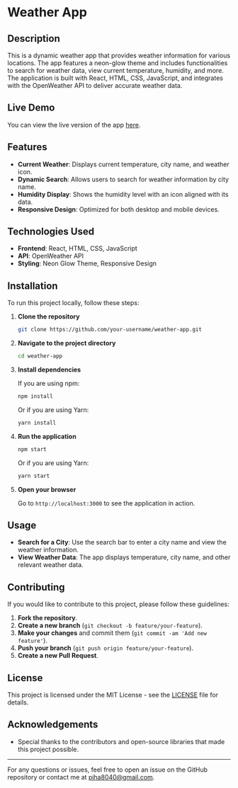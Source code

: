 # Weather App

## Description

This is a dynamic weather app that provides weather information for various locations. The app features a neon-glow theme and includes functionalities to search for weather data, view current temperature, humidity, and more. The application is built with React, HTML, CSS, JavaScript, and integrates with the OpenWeather API to deliver accurate weather data.

## Live Demo

You can view the live version of the app [here](https://weather-app-nine-beryl-86.vercel.app/).

## Features

- **Current Weather**: Displays current temperature, city name, and weather icon.
- **Dynamic Search**: Allows users to search for weather information by city name.
- **Humidity Display**: Shows the humidity level with an icon aligned with its data.
- **Responsive Design**: Optimized for both desktop and mobile devices.

## Technologies Used

- **Frontend**: React, HTML, CSS, JavaScript
- **API**: OpenWeather API
- **Styling**: Neon Glow Theme, Responsive Design

## Installation

To run this project locally, follow these steps:

1. **Clone the repository**

    ```bash
    git clone https://github.com/your-username/weather-app.git
    ```

2. **Navigate to the project directory**

    ```bash
    cd weather-app
    ```

3. **Install dependencies**

    If you are using npm:

    ```bash
    npm install
    ```

    Or if you are using Yarn:

    ```bash
    yarn install
    ```

4. **Run the application**

    ```bash
    npm start
    ```

    Or if you are using Yarn:

    ```bash
    yarn start
    ```

5. **Open your browser**

    Go to `http://localhost:3000` to see the application in action.

## Usage

- **Search for a City**: Use the search bar to enter a city name and view the weather information.
- **View Weather Data**: The app displays temperature, city name, and other relevant weather data.

## Contributing

If you would like to contribute to this project, please follow these guidelines:

1. **Fork the repository**.
2. **Create a new branch** (`git checkout -b feature/your-feature`).
3. **Make your changes** and commit them (`git commit -am 'Add new feature'`).
4. **Push your branch** (`git push origin feature/your-feature`).
5. **Create a new Pull Request**.

## License

This project is licensed under the MIT License - see the [LICENSE](LICENSE) file for details.

## Acknowledgements

- Special thanks to the contributors and open-source libraries that made this project possible.

---

For any questions or issues, feel free to open an issue on the GitHub repository or contact me at [pjha8040@gmail.com](mailto:pjha8040@gmail.com).
